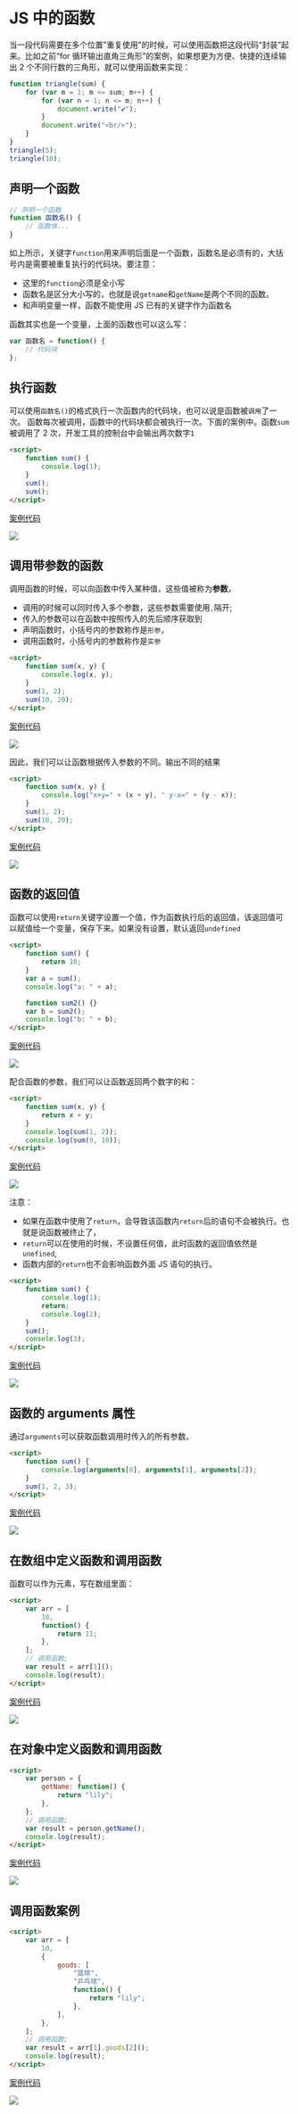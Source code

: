 # JS 中的函数

当一段代码需要在多个位置"重复使用"的时候，可以使用函数把这段代码“封装”起来。比如之前“for 循环输出直角三角形”的案例，如果想更为方便、快捷的连续输出 2 个不同行数的三角形，就可以使用函数来实现：

```js
function triangle(sum) {
    for (var m = 1; m <= sum; m++) {
        for (var n = 1; n <= m; n++) {
            document.write("💕");
        }
        document.write("<br/>");
    }
}
triangle(5);
triangle(10);
```

## 声明一个函数

```js
// 声明一个函数
function 函数名() {
    // 函数体...
}
```

如上所示，关键字`function`用来声明后面是一个函数，函数名是必须有的，大括号内是需要被重复执行的代码块。要注意：

-   这里的`function`必须是全小写
-   函数名是区分大小写的，也就是说`getname`和`getName`是两个不同的函数。
-   和声明变量一样，函数不能使用 JS 已有的关键字作为函数名

函数其实也是一个变量，上面的函数也可以这么写：

```js
var 函数名 = function() {
    // 代码块
};
```

## 执行函数

可以使用`函数名()`的格式执行一次函数内的代码块，也可以说是函数被`调用`了一次。 函数每次被调用，函数中的代码块都会被执行一次。下面的案例中。函数`sum`被调用了 2 次，开发工具的控制台中会输出两次数字`1`

```html
<script>
    function sum() {
        console.log(1);
    }
    sum();
    sum();
</script>
```

[案例代码](./demo/demo01.html)

![](./images/01.png)

## 调用带参数的函数

调用函数的时候，可以向函数中传入某种值，这些值被称为**参数**，

-   调用的时候可以同时传入多个参数，这些参数需要使用`,`隔开;
-   传入的参数可以在函数中按照传入的先后顺序获取到
-   声明函数时，小括号内的参数称作是`形参`，
-   调用函数时，小括号内的参数称作是`实参`

```html
<script>
    function sum(x, y) {
        console.log(x, y);
    }
    sum(1, 2);
    sum(10, 20);
</script>
```

[案例代码](./demo/demo02.html)

![](./images/02.png)

因此，我们可以让函数根据传入参数的不同。输出不同的结果

```html
<script>
    function sum(x, y) {
        console.log("x+y=" + (x + y), " y-x=" + (y - x));
    }
    sum(1, 2);
    sum(10, 20);
</script>
```

[案例代码](./demo/demo03.html)

![](./images/03.png)

## 函数的返回值

函数可以使用`return`关键字设置一个值，作为函数执行后的返回值，该返回值可以赋值给一个变量，保存下来。如果没有设置，默认返回`undefined`

```html
<script>
    function sum() {
        return 10;
    }
    var a = sum();
    console.log("a: " + a);

    function sum2() {}
    var b = sum2();
    console.log("b: " + b);
</script>
```

[案例代码](./demo/demo04.html)

![](./images/04.png)

配合函数的参数，我们可以让函数返回两个数字的和：

```html
<script>
    function sum(x, y) {
        return x + y;
    }
    console.log(sum(1, 2));
    console.log(sum(9, 10));
</script>
```

[案例代码](./demo/demo05.html)

![](./images/05.png)

注意：

-   如果在函数中使用了`return`，会导致该函数内`return`后的语句不会被执行。也就是说函数被终止了，
-   `return`可以在使用的时候，不设置任何值，此时函数的返回值依然是`unefined`,
-   函数内部的`return`也不会影响函数外面 JS 语句的执行。

```html
<script>
    function sum() {
        console.log(1);
        return;
        console.log(2);
    }
    sum();
    console.log(3);
</script>
```

[案例代码](./demo/demo06.html)

![](./images/06.png)

## 函数的 arguments 属性

通过`arguments`可以获取函数调用时传入的所有参数。

```html
<script>
    function sum() {
        console.log(arguments[0], arguments[1], arguments[2]);
    }
    sum(1, 2, 3);
</script>
```

[案例代码](./demo/demo07.html)

![](./images/07.png)

## 在数组中定义函数和调用函数

函数可以作为元素，写在数组里面：

```html
<script>
    var arr = [
        10,
        function() {
            return 11;
        },
    ];
    // 调用函数;
    var result = arr[1]();
    console.log(result);
</script>
```

[案例代码](./demo/demo08.html)

![](./images/08.png)

## 在对象中定义函数和调用函数

```html
<script>
    var person = {
        getName: function() {
            return "lily";
        },
    };
    // 调用函数;
    var result = person.getName();
    console.log(result);
</script>
```

[案例代码](./demo/demo09.html)

![](./images/09.png)

## 调用函数案例

```html
<script>
    var arr = [
        10,
        {
            goods: [
                "篮球",
                "乒乓球",
                function() {
                    return "lily";
                },
            ],
        },
    ];
    // 调用函数;
    var result = arr[1].goods[2]();
    console.log(result);
</script>
```

[案例代码](./demo/demo10.html)

![](./images/10.png)

